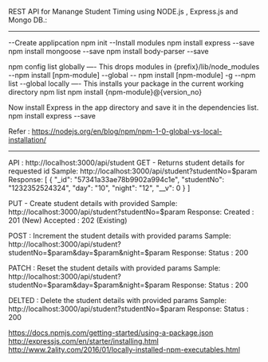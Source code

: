 REST API for Manange Student Timing using NODE.js , Express.js and Mongo DB.:


--------------------------------------------------------------------
--Create applipcation
npm init
--Install modules
npm install express --save
npm install mongoose --save
npm install body-parser --save

npm config list
globally —- This drops modules in {prefix}/lib/node_modules
--npm install [npm-module] --global 
-- npm install [npm-module] -g
--npm list --global
locally —- This installs your package in the current working directory
npm list
npm install {npm-module}@{version_no}

Now install Express in the app directory and save it in the dependencies list. 
npm install express --save

Refer : https://nodejs.org/en/blog/npm/npm-1-0-global-vs-local-installation/

------------------------------------------------------------------------------

API : http://localhost:3000/api/student
GET - Returns student details for requested id
Sample:
http://localhost:3000/api/student?studentNo=$param
Response:
[
  {
    "_id": "57341a33ae78b9902a994c1e",
    "studentNo": "1232352524324",
    "day": "10",
    "night": "12",
    "__v": 0
  }
]

PUT - Create student details with provided
Sample:
http://localhost:3000/api/student?studentNo=$param
Response:
Created : 201 (New)
Accepted : 202 (Existing)

POST : Increment the student details with provided params
Sample:
http://localhost:3000/api/student?studentNo=$param&day=$param&night=$param
Response:
Status : 200

PATCH : Reset the student details with provided params
Sample:
http://localhost:3000/api/student?studentNo=$param&day=$param&night=$param
Response:
Status : 200

DELTED : Delete the student details with provided params
Sample:
http://localhost:3000/api/student?studentNo=$param
Response:
Status : 200


https://docs.npmjs.com/getting-started/using-a-package.json
http://expressjs.com/en/starter/installing.html
http://www.2ality.com/2016/01/locally-installed-npm-executables.html


